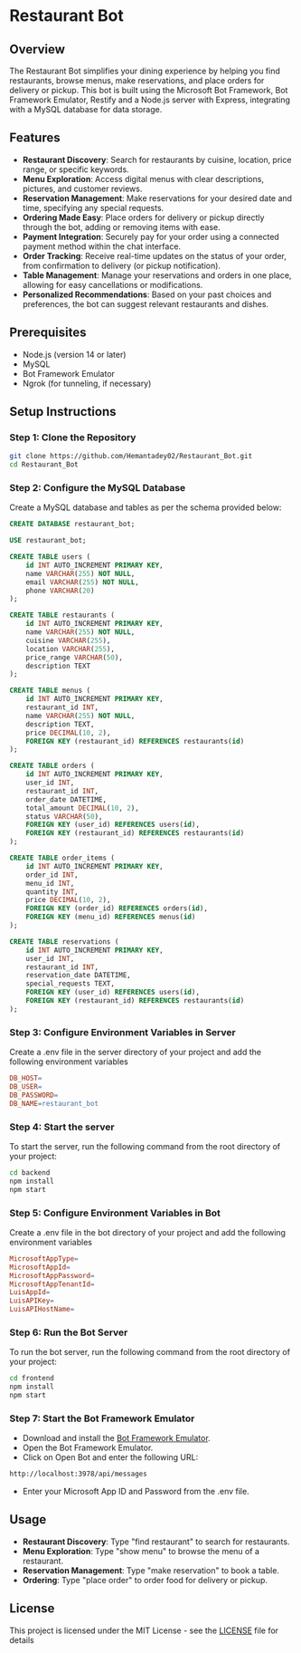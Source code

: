 # Restaurant Bot

## Overview

The Restaurant Bot simplifies your dining experience by helping you find restaurants, browse menus, make reservations, and place orders for delivery or pickup. This bot is built using the Microsoft Bot Framework, Bot Framework Emulator, Restify and a Node.js server with Express, integrating with a MySQL database for data storage.

## Features

- **Restaurant Discovery**: Search for restaurants by cuisine, location, price range, or specific keywords.
- **Menu Exploration**: Access digital menus with clear descriptions, pictures, and customer reviews.
- **Reservation Management**: Make reservations for your desired date and time, specifying any special requests.
- **Ordering Made Easy**: Place orders for delivery or pickup directly through the bot, adding or removing items with ease.
- **Payment Integration**: Securely pay for your order using a connected payment method within the chat interface.
- **Order Tracking**: Receive real-time updates on the status of your order, from confirmation to delivery (or pickup notification).
- **Table Management**: Manage your reservations and orders in one place, allowing for easy cancellations or modifications.
- **Personalized Recommendations**: Based on your past choices and preferences, the bot can suggest relevant restaurants and dishes.

## Prerequisites

- Node.js (version 14 or later)
- MySQL
- Bot Framework Emulator
- Ngrok (for tunneling, if necessary)

## Setup Instructions

### Step 1: Clone the Repository

```sh
git clone https://github.com/Hemantadey02/Restaurant_Bot.git
cd Restaurant_Bot
```
### Step 2: Configure the MySQL Database
Create a MySQL database and tables as per the schema provided below:

```sql
CREATE DATABASE restaurant_bot;

USE restaurant_bot;

CREATE TABLE users (
    id INT AUTO_INCREMENT PRIMARY KEY,
    name VARCHAR(255) NOT NULL,
    email VARCHAR(255) NOT NULL,
    phone VARCHAR(20)
);

CREATE TABLE restaurants (
    id INT AUTO_INCREMENT PRIMARY KEY,
    name VARCHAR(255) NOT NULL,
    cuisine VARCHAR(255),
    location VARCHAR(255),
    price_range VARCHAR(50),
    description TEXT
);

CREATE TABLE menus (
    id INT AUTO_INCREMENT PRIMARY KEY,
    restaurant_id INT,
    name VARCHAR(255) NOT NULL,
    description TEXT,
    price DECIMAL(10, 2),
    FOREIGN KEY (restaurant_id) REFERENCES restaurants(id)
);

CREATE TABLE orders (
    id INT AUTO_INCREMENT PRIMARY KEY,
    user_id INT,
    restaurant_id INT,
    order_date DATETIME,
    total_amount DECIMAL(10, 2),
    status VARCHAR(50),
    FOREIGN KEY (user_id) REFERENCES users(id),
    FOREIGN KEY (restaurant_id) REFERENCES restaurants(id)
);

CREATE TABLE order_items (
    id INT AUTO_INCREMENT PRIMARY KEY,
    order_id INT,
    menu_id INT,
    quantity INT,
    price DECIMAL(10, 2),
    FOREIGN KEY (order_id) REFERENCES orders(id),
    FOREIGN KEY (menu_id) REFERENCES menus(id)
);

CREATE TABLE reservations (
    id INT AUTO_INCREMENT PRIMARY KEY,
    user_id INT,
    restaurant_id INT,
    reservation_date DATETIME,
    special_requests TEXT,
    FOREIGN KEY (user_id) REFERENCES users(id),
    FOREIGN KEY (restaurant_id) REFERENCES restaurants(id)
);
```

### Step 3: Configure Environment Variables in Server
 Create a .env file in the server directory of your project and add the following environment variables

 ```makefile
DB_HOST=
DB_USER=
DB_PASSWORD=
DB_NAME=restaurant_bot
 ```

 ### Step 4: Start the server
 To start the server, run the following command from the root directory of your project:

 ```sh
 cd backend
 npm install
 npm start
 ```

### Step 5: Configure Environment Variables in Bot
Create a .env file in the bot directory of your project and add the following environment variables

```makefile
MicrosoftAppType=
MicrosoftAppId=
MicrosoftAppPassword=
MicrosoftAppTenantId=
LuisAppId=
LuisAPIKey=
LuisAPIHostName=
```

### Step 6: Run the Bot Server
To run the bot server, run the following command from the root directory of your project:

```sh
cd frontend
npm install
npm start
```

### Step 7: Start the Bot Framework Emulator
- Download and install the [Bot Framework Emulator]("https://github.com/Microsoft/BotFramework-Emulator/releases").
- Open the Bot Framework Emulator.
- Click on Open Bot and enter the following URL:
```bash
http://localhost:3978/api/messages
```
- Enter your Microsoft App ID and Password from the .env file.

## Usage
- **Restaurant Discovery**: Type "find restaurant" to search for restaurants.
- **Menu Exploration**: Type "show menu" to browse the menu of a restaurant.
- **Reservation Management**: Type "make reservation" to book a table.
- **Ordering**: Type "place order" to order food for delivery or pickup.

## License
This project is licensed under the MIT License - see the [LICENSE]("https://github.com/Hemantadey02/Restaurant_Bot/blob/main/LICENSE") file for details
